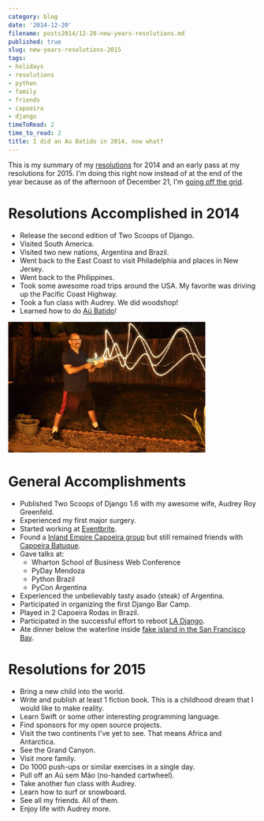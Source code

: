 ```yaml
---
category: blog
date: '2014-12-20'
filename: posts2014/12-20-new-years-resolutions.md
published: true
slug: new-years-resolutions-2015
tags:
- holidays
- resolutions
- python
- family
- friends
- capoeira
- django
timeToRead: 2
time_to_read: 2
title: I did an Au Batido in 2014, now what?
---
```


This is my summary of my
[resolutions](https://www.pydanny.com/tag/resolutions.html) for 2014 and
an early pass at my resolutions for 2015. I'm doing this right now
instead of at the end of the year because as of the afternoon of
December 21, I'm [going off the
grid](http://danielroygreenfeld.com/2014/12/21/going-off-the-grid/).

Resolutions Accomplished in 2014
================================

-   Release the second edition of Two Scoops of Django.
-   Visited South America.
-   Visited two new nations, Argentina and Brazil.
-   Went back to the East Coast to visit Philadelphia and places in New
    Jersey.
-   Went back to the Philippines.
-   Took some awesome road trips around the USA. My favorite was driving
    up the Pacific Coast Highway.
-   Took a fun class with Audrey. We did woodshop!
-   Learned how to do [Aú Batido](http://en.wikipedia.org/wiki/L-kick)!

[![image](../../.vuepress/assets/images/aubatido.jpg)](../../.vuepress/assets/images/aubatido.jpg)

General Accomplishments
=======================

-   Published Two Scoops of Django 1.6 with my awesome wife, Audrey Roy
    Greenfeld.
-   Experienced my first major surgery.
-   Started working at [Eventbrite](http://www.eventbrite.com).
-   Found a [Inland Empire Capoeira
    group](http://www.meetup.com/Riverside-Capoeira-Meetup/) but still
    remained friends with [Capoeira
    Batuque](https://www.facebook.com/valleycapoeirabatuque).
-   Gave talks at:
    -   Wharton School of Business Web Conference
    -   PyDay Mendoza
    -   Python Brazil
    -   PyCon Argentina
-   Experienced the unbelievably tasty asado (steak) of Argentina.
-   Participated in organizing the first Django Bar Camp.
-   Played in 2 Capoeira Rodas in Brazil.
-   Participated in the successful effort to reboot [LA
    Django](www.meetup.com/ladjango).
-   Ate dinner below the waterline inside [fake island in the San
    Francisco Bay](www.forbesisland.com).

Resolutions for 2015
====================

-   Bring a new child into the world.
-   Write and publish at least 1 fiction book. This is a childhood dream
    that I would like to make reality.
-   Learn Swift or some other interesting programming language.
-   Find sponsors for my open source projects.
-   Visit the two continents I've yet to see. That means Africa and
    Antarctica.
-   See the Grand Canyon.
-   Visit more family.
-   Do 1000 push-ups or similar exercises in a single day.
-   Pull off an Aú sem Mão (no-handed cartwheel).
-   Take another fun class with Audrey.
-   Learn how to surf or snowboard.
-   See all my friends. All of them.
-   Enjoy life with Audrey more.
